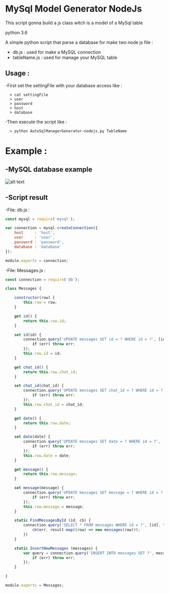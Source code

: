 MySql Model Generator NodeJs
==

This script gonna build a js class witch is a model of a MySql table

python 3.6

A simple python script that parse a database for make two node js file :
  - db.js : used for make a MySQL connection
  - tableName.js : used for manage your MySQL table

## Usage :

  -First set the settingFile with your database access like :

      > cat settingFile
      > user
      > password
      > host
      > database

  -Then execute the script like :

      > python AutoSqlManagerGenerator-nodejs.py TableName


Example :
==

## -MySQL database example

![alt text](https://image.noelshack.com/fichiers/2018/11/6/1521299463-img1.png)

## -Script result

-File: db.js :

```js
const mysql = require('mysql');

var connection = mysql.createConnection({
	host     : 'host',
	user     : 'user',
	password : 'password',
	database : 'database'
});

module.exports = connection;
```

-File: Messages.js :

```js
const connection = require('db');

class Messages {

	constructor(row) {
		this.row = row;
	}

	get id() {
		return this.row.id;
	}

	set id(id) {
		connection.query('UPDATE messages SET id = ? WHERE id = ?', [id, this.row.id], function(err) {
			if (err) throw err;
		});
		this.row.id = id;
	}

	get chat_id() {
		return this.row.chat_id;
	}

	set chat_id(chat_id) {
		connection.query('UPDATE messages SET chat_id = ? WHERE id = ?', [chat_id, this.row.id], function(err) {
			if (err) throw err;
		});
		this.row.chat_id = chat_id;
	}

	get date() {
		return this.row.date;
	}

	set date(date) {
		connection.query('UPDATE messages SET date = ? WHERE id = ?', [date, this.row.id], function(err) {
			if (err) throw err;
		});
		this.row.date = date;
	}

	get message() {
		return this.row.message;
	}

	set message(message) {
		connection.query('UPDATE messages SET message = ? WHERE id = ?', [message, this.row.id], function(err) {
			if (err) throw err;
		});
		this.row.message = message;
	}

	static FindMessagesById (id, cb) {
		connection.query('SELECT * FROM messages WHERE id = ?', [id], function(err, result) {
			cb(err, result.map((row) => new messages(row)));
		})
	}

	static InsertNewMessages (messages) {
		var query = connection.query('INSERT INTO messages SET ?', messages, function(err) {
			if (err) throw err;
		});
	}

}

module.exports = Messages;
```
